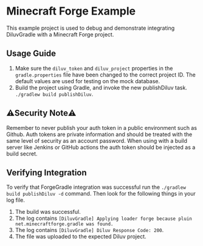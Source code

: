 # Minecraft Forge Example
This example project is used to debug and demonstrate integrating DiluvGradle with a Minecraft Forge project.

## Usage Guide
1. Make sure the `diluv_token` and `diluv_project` properties in the `gradle.properties` file have been changed to the correct project ID. The default values are used for testing on the mock database.
2. Build the project using Gradle, and invoke the new publishDiluv task. `./gradlew build publishDiluv`.

## ⚠️Security Note⚠️
Remember to never publish your auth token in a public environment such as Github. Auth tokens are private information and should be treated with the same level of security as an account password. When using with a build server like Jenkins or GitHub actions the auth token should be injected as a build secret.

## Verifying Integration
To verify that ForgeGradle integration was successful run the `./gradlew build publishDiluv -d` command. Then look for the following things in your log file. 

1. The build was successful.
2. The log contains `[DiluvGradle] Applying loader forge because pluin net.minecraftforge.gradle was found.`
3. The log contains `[DiluvGradle] Diluv Response Code: 200`.
4. The file was uploaded to the expected Diluv project.